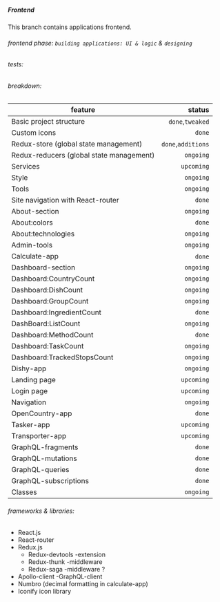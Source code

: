 ##### Frontend

This branch contains applications frontend.

###### frontend phase: `building applications: UI & logic` & `designing`

###### tests:

###### breakdown:

feature | status
------- | -----:
Basic project structure | `done`,`tweaked`
Custom icons | `done`
Redux-store (global state management) | `done`,`additions`
Redux-reducers (global state management) | `ongoing`
Services | `upcoming`
Style | `ongoing`
Tools | `ongoing`
Site navigation with React-router | `done`
About-section | `ongoing`
About:colors | `done`
About:technologies | `ongoing`
Admin-tools | `ongoing`
Calculate-app | `done`
Dashboard-section | `ongoing`
Dashboard:CountryCount | `ongoing`
Dashboard:DishCount | `ongoing`
Dashboard:GroupCount | `ongoing`
Dashboard:IngredientCount | `done`
DashBoard:ListCount | `ongoing`
Dashboard:MethodCount | `done`
Dashboard:TaskCount | `ongoing`
Dashboard:TrackedStopsCount | `ongoing`
Dishy-app | `ongoing`
Landing page | `upcoming`
Login page | `upcoming`
Navigation | `ongoing`
OpenCountry-app | `done`
Tasker-app | `upcoming`
Transporter-app | `upcoming`
GraphQL-fragments | `done`
GraphQL-mutations | `done`
GraphQL-queries | `done`
GraphQL-subscriptions | `done`
Classes | `ongoing`

###### frameworks & libraries:

- React.js
- React-router
- Redux.js
    - Redux-devtools -extension
    - Redux-thunk -middleware
    - Redux-saga -middleware ?
- Apollo-client -GraphQL-client
- Numbro (decimal formatting in calculate-app)
- Iconify icon library

